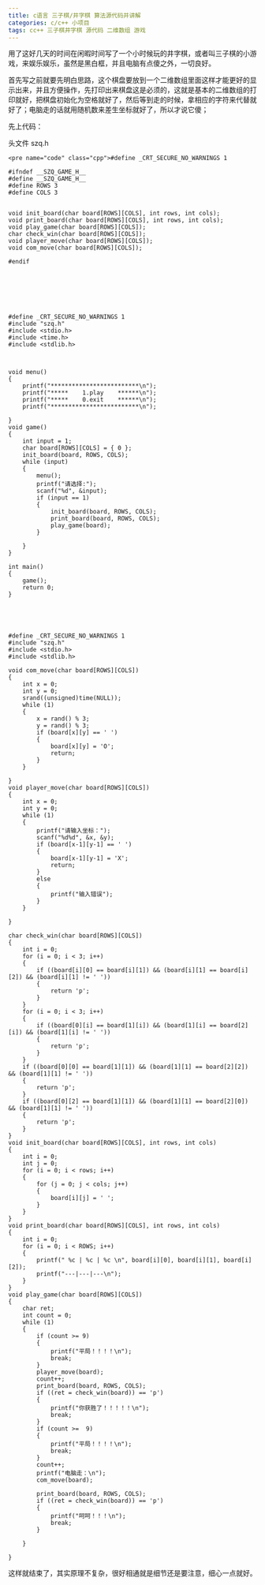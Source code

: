 ```yaml
---
title: c语言 三子棋/井字棋 算法源代码并讲解
categories: c/c++ 小项目
tags: cc++ 三子棋井字棋 源代码 二维数组 游戏
---
```

  

用了这好几天的时间在闲暇时间写了一个小时候玩的井字棋，或者叫三子棋的小游戏，来娱乐娱乐，虽然是黑白框，并且电脑有点傻之外，一切良好。

首先写之前就要先明白思路，这个棋盘要放到一个二维数组里面这样才能更好的显示出来，并且方便操作，先打印出来棋盘这是必须的，这就是基本的二维数组的打印就好，把棋盘初始化为空格就好了，然后等到走的时候，拿相应的字符来代替就好了；电脑走的话就用随机数来差生坐标就好了，所以才说它傻；

先上代码：

头文件 szq.h

    
    
    <pre name="code" class="cpp">#define _CRT_SECURE_NO_WARNINGS 1
    
    #ifndef __SZQ_GAME_H__
    #define __SZQ_GAME_H__
    #define ROWS 3
    #define COLS 3
    
    
    void init_board(char board[ROWS][COLS], int rows, int cols);
    void print_board(char board[ROWS][COLS], int rows, int cols);
    void play_game(char board[ROWS][COLS]);
    char check_win(char board[ROWS][COLS]);
    void player_move(char board[ROWS][COLS]);
    void com_move(char board[ROWS][COLS]);
    
    #endif 

  

  

    
    
    #define _CRT_SECURE_NO_WARNINGS 1
    #include "szq.h"
    #include <stdio.h>
    #include <time.h>
    #include <stdlib.h>
    
    
    
    void menu()
    {
    	printf("*************************\n");
    	printf("*****    1.play    ******\n");
    	printf("*****    0.exit    ******\n");
    	printf("*************************\n");
    
    }
    void game()
    {
    	int input = 1;
    	char board[ROWS][COLS] = { 0 };
    	init_board(board, ROWS, COLS);
    	while (input)
    	{
    		menu();
    		printf("请选择:");
    		scanf("%d", &input);
    		if (input == 1)
    		{
    			init_board(board, ROWS, COLS);
    			print_board(board, ROWS, COLS);
    			play_game(board);
    		}
    
    	}
    }
    
    int main()
    {
    	game();
    	return 0;
    }

  

    
    
    #define _CRT_SECURE_NO_WARNINGS 1
    #include "szq.h"
    #include <stdio.h>
    #include <stdlib.h>
    
    void com_move(char board[ROWS][COLS])
    {
    	int x = 0;
    	int y = 0;
    	srand((unsigned)time(NULL));
    	while (1)
    	{
    		x = rand() % 3;
    		y = rand() % 3;
    		if (board[x][y] == ' ')
    		{
    			board[x][y] = 'O';
    			return;
    		}
    	}
    
    }
    void player_move(char board[ROWS][COLS])
    {
    	int x = 0;
    	int y = 0;
    	while (1)
    	{
    		printf("请输入坐标：");
    		scanf("%d%d", &x, &y);
    		if (board[x-1][y-1] == ' ')
    		{
    			board[x-1][y-1] = 'X';
    			return;
    		}
    		else
    		{
    			printf("输入错误");
    		}
    	}
    
    }
    
    char check_win(char board[ROWS][COLS])
    {
    	int i = 0;
    	for (i = 0; i < 3; i++)
    	{
    		if ((board[i][0] == board[i][1]) && (board[i][1] == board[i][2]) && (board[i][1] != ' '))
    		{
    			return 'p';
    		}
    	}
    	for (i = 0; i < 3; i++)
    	{
    		if ((board[0][i] == board[1][i]) && (board[1][i] == board[2][i]) && (board[1][i] != ' '))
    		{
    			return 'p';
    		}
    	}
    	if ((board[0][0] == board[1][1]) && (board[1][1] == board[2][2]) && (board[1][1] != ' '))
    	{
    		return 'p';
    	}
    	if ((board[0][2] == board[1][1]) && (board[1][1] == board[2][0]) && (board[1][1] != ' '))
    	{
    		return 'p';
    	}
    }
    void init_board(char board[ROWS][COLS], int rows, int cols)
    {
    	int i = 0;
    	int j = 0;
    	for (i = 0; i < rows; i++)
    	{
    		for (j = 0; j < cols; j++)
    		{
    			board[i][j] = ' ';
    		}
    	}
    }
    void print_board(char board[ROWS][COLS], int rows, int cols)
    {
    	int i = 0;
    	for (i = 0; i < ROWS; i++)
    	{
    		printf(" %c | %c | %c \n", board[i][0], board[i][1], board[i][2]);
    		printf("---|---|---\n");
    	}
    }
    void play_game(char board[ROWS][COLS])
    {
    	char ret;
    	int count = 0;
    	while (1)
    	{
    		if (count >= 9)
    		{
    			printf("平局！！！！\n");
    			break;
    		}
    		player_move(board);
    		count++;
    		print_board(board, ROWS, COLS);
    		if ((ret = check_win(board)) == 'p')
    		{
    			printf("你获胜了！！！！！\n");
    			break;
    		}
    		if (count >=  9)
    		{
    			printf("平局！！！！\n");
    			break;
    		}
    		count++;
    		printf("电脑走：\n");
    		com_move(board);
    		
    		print_board(board, ROWS, COLS);
    		if ((ret = check_win(board)) == 'p')
    		{
    			printf("呵呵！！！\n");
    			break;
    		}
    		
    	}
    
    }

这样就结束了，其实原理不复杂，很好相通就是细节还是要注意，细心一点就好。

